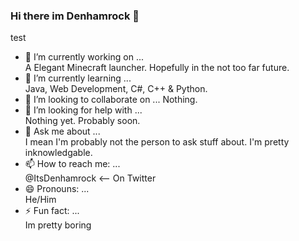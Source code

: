 ### Hi there im Denhamrock 👋
test

- 🔭 I’m currently working on ...\
A Elegant Minecraft launcher. Hopefully in the not too far future.
- 🌱 I’m currently learning ...\
Java, Web Development, C#, C++ & Python.
- 👯 I’m looking to collaborate on ...
Nothing.
- 🤔 I’m looking for help with ...\
Nothing yet. Probably soon.
- 💬 Ask me about ...\
I mean I'm probably not the person to ask stuff about. I'm pretty inknowledgable.
- 📫 How to reach me: ...\
@ItsDenhamrock <-- On Twitter
- 😄 Pronouns: ...\
He/Him
- ⚡ Fun fact: ...\
Im pretty boring
